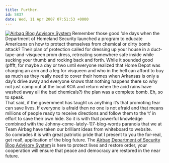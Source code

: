 ```yaml
---
title: Further.
id: 5837
date: Wed, 11 Apr 2007 07:51:53 +0000
---
```


[![Airbag Blog Advisory System](http://www.blogadvisorysystem.com/_img/badges/sample.gif)](http://www.blogadvisorysystem.com) Remember those good ‘ole days when the Department of Homeland Security launched a program to educate Americans on how to protect themselves from chemical or dirty bomb attack? Their plan of protection called for dressing up your house in a duct-tape-and-visqueen prom dress, retreating somewhere safe inside while sucking your thumb and rocking back and forth. While it sounded good (pffft, for maybe a day or two until everyone realized that Home Depot was charging an arm and a leg for visqueen and who in the hell can afford to buy as much as they really need to cover their homes when Arkansas is only a day’s drive away and everyone knows that nothing happens there so why not just camp out at the local <span class="caps">KOA</span> and return when the acid rains have washed away all the bad chemicals?) the plan was a complete bomb. Eh, so to speak.  
 That said, if the government has taught us anything it’s that promoting fear can save lives. If everyone is afraid then no one is not afraid and that means millions of people ready to receive directions and follow them to the ‘t’ in effort to save their own hide. So it is with that powerful knowledge combined with the Johnny-come-lately-’07-blog-words paranoia that we at Team Airbag have taken our brilliant ideas from whiteboard to website.  
 So comrades it is with great patriotic pride that I present to you the for-real, get real!, application of the blog future. The [Airbag Department of Security Blog Advisory System](http://www.blogadvisorysystem.com) is here to protect lives and restore order, your cooperation will ensure that peace and democracy are restored in the near future.


